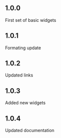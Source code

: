 ## 1.0.0

First set of basic widgets

## 1.0.1

Formating update

## 1.0.2

Updated links

## 1.0.3

Added new widgets

## 1.0.4

Updated documentation